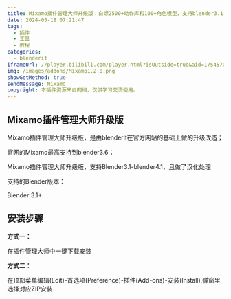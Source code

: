 ```yaml
---
title: Mixamo插件管理大师升级版：白嫖2500+动作库和100+角色模型，支持blender3.1-4.1
date: 2024-05-18 07:21:47
tags: 
  - 插件
  - 工具
  - 教程
categories:
  - blenderit
iframeUrl: //player.bilibili.com/player.html?isOutside=true&aid=1754570442&bvid=BV1Mt421M7qf&cid=1547389645&p=1
img: /images/addons/Mixamo1.2.0.png
showGetMethod: true
sendMessage: Mixamo
copyright: 本插件资源来自网络，仅供学习交流使用。
---
```


## Mixamo插件管理大师升级版
Mixamo插件管理大师升级版，是由blenderit在官方网站的基础上做的升级改造；

官网的Mixamo最高支持到blender3.6；

Mixamo插件管理大师升级版，支持Blender3.1-blender4.1，且做了汉化处理


支持的Blender版本：

Blender 3.1+
## 安装步骤
**方式一：**

在插件管理大师中一键下载安装

**方式二：**

在顶部菜单编辑(Edit)-首选项(Preference)-插件(Add-ons)-安装(Install),弹窗里选择对应ZIP安装

<div style="display: none">blenderit</div>